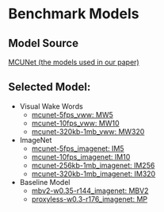 # Benchmark Models
## Model Source
[MCUNet (the models used in our paper)](https://github.com/mit-han-lab/mcunet/blob/master/mcunet/model_zoo.py)

## Selected Model:
- Visual Wake Words
  - [mcunet-5fps_vww: MW5](https://hanlab18.mit.edu/projects/tinyml/mcunet/release/mcunet-5fps_vww.tflite)
  - [mcunet-10fps_vww: MW10](https://hanlab18.mit.edu/projects/tinyml/mcunet/release/mcunet-10fps_vww.tflite)
  - [mcunet-320kb-1mb_vww: MW320](https://hanlab18.mit.edu/projects/tinyml/mcunet/release/mcunet-320kb-1mb_vww.tflite)
- ImageNet
  - [mcunet-5fps_imagenet: IM5](https://hanlab18.mit.edu/projects/tinyml/mcunet/release/mcunet-5fps_imagenet.tflite)
  - [mcunet-10fps_imagenet: IM10](https://hanlab18.mit.edu/projects/tinyml/mcunet/release/mcunet-10fps_imagenet.tflite)
  - [mcunet-256kb-1mb_imagenet: IM256](https://hanlab18.mit.edu/projects/tinyml/mcunet/release/mcunet-256kb-1mb_imagenet.tflite)
  - [mcunet-320kb-1mb_imagenet: IM320](https://hanlab18.mit.edu/projects/tinyml/mcunet/release/mcunet-320kb-1mb_imagenet.tflite)
- Baseline Model
  - [mbv2-w0.35-r144_imagenet: MBV2](https://hanlab18.mit.edu/projects/tinyml/mcunet/release/mbv2-w0.35-r144_imagenet.tflite)
  - [proxyless-w0.3-r176_imagenet: MP](https://hanlab18.mit.edu/projects/tinyml/mcunet/release/proxyless-w0.3-r176_imagenet.tflite)